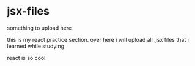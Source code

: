 # jsx-files

something to upload here

this is my react practice section. over here i will upload all
.jsx files that i learned while studying

react is so cool